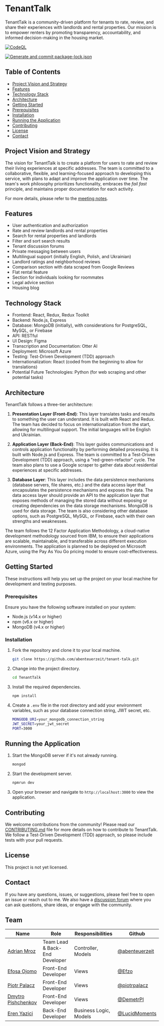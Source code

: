 # TenantTalk

TenantTalk is a community-driven platform for tenants to rate, review, and share their experiences with landlords and rental properties. Our mission is to empower renters by promoting transparency, accountability, and informed decision-making in the housing market.

[![CodeQL](https://github.com/abenteuerzeit/tenant-talk/actions/workflows/github-code-scanning/codeql/badge.svg)](https://github.com/abenteuerzeit/tenant-talk/actions/workflows/github-code-scanning/codeql)

[![Generate and commit package-lock.json](https://github.com/abenteuerzeit/tenant-talk/actions/workflows/update-package-lock.yml/badge.svg)](https://github.com/abenteuerzeit/tenant-talk/actions/workflows/update-package-lock.yml)

## Table of Contents

- [Project Vision and Strategy](#project-vision-and-strategy)
- [Features](#features)
- [Technology Stack](#technology-stack)
- [Architecture](#architecture)
- [Getting Started](#getting-started)
- [Prerequisites](#prerequisites)
- [Installation](#installation)
- [Running the Application](#running-the-application)
- [Contributing](#contributing)
- [License](#license)
- [Contact](#contact)

## Project Vision and Strategy

The vision for TenantTalk is to create a platform for users to rate and review their living experiences at specific addresses. The team is committed to a collaborative, flexible, and learning-focused approach to developing this service, with plans to adapt and improve the application over time. The team's work philosophy prioritizes functionality, embraces the *fail fast* principle, and maintains proper documentation for each activity. 

For more details, please refer to the [meeting notes](https://github.com/abenteuerzeit/tenant-talk/discussions/4).

## Features

- User authentication and authorization
- Rate and review landlords and rental properties
- Search for rental properties and landlords
- Filter and sort search results
- Tenant discussion forums
- Private messaging between users
- Multilingual support (initially English, Polish, and Ukrainian)
- Landlord ratings and neighborhood reviews
- Comparison section with data scraped from Google Reviews
- Flat rental feature
- Section for individuals looking for roommates
- Legal advice section
- Housing blog


## Technology Stack

- Frontend: React, Redux, Redux Toolkit
- Backend: Node.js, Express
- Database: MongoDB (initially), with considerations for PostgreSQL, MySQL, or Firebase
- API: RESTful
- UI Design: Figma
- Transcription and Documentation: Otter AI
- Deployment: Microsoft Azure
- Testing: Test-Driven Development (TDD) approach
- Internationalization: React (coded from the beginning to allow for translations)
- Potential Future Technologies: Python (for web scraping and other potential tasks)

## Architecture

TenantTalk follows a three-tier architecture:

1. **Presentation Layer (Front-End)**: This layer translates tasks and results to something the user can understand. It is built with React and Redux. The team has decided to focus on internationalization from the start, allowing for multilingual support. The initial languages will be English and Ukrainian.

2. **Application Layer (Back-End)**: This layer guides communications and controls application functionality by performing detailed processing. It is built with Node.js and Express. The team is committed to a Test-Driven Development (TDD) approach, using a "red-green-refactor" cycle. The team also plans to use a Google scraper to gather data about residential experiences at specific addresses.

3. **Database Layer**: This layer includes the data persistence mechanisms (database servers, file shares, etc.) and the data access layer that encapsulates the persistence mechanisms and exposes the data. The data access layer should provide an API to the application layer that exposes methods of managing the stored data without exposing or creating dependencies on the data storage mechanisms. MongoDB is used for data storage. The team is also considering other database options, such as PostgreSQL, MySQL, or Firebase, each with their own strengths and weaknesses.

The team follows the 12 Factor Application Methodology, a cloud-native development methodology sourced from IBM, to ensure their applications are scalable, maintainable, and transferable across different execution environments. The application is planned to be deployed on Microsoft Azure, using the Pay As You Go pricing model to ensure cost-effectiveness.

## Getting Started

These instructions will help you set up the project on your local machine for development and testing purposes.

### Prerequisites

Ensure you have the following software installed on your system:

- Node.js (v14.x or higher)
- npm (v6.x or higher)
- MongoDB (v4.x or higher)

### Installation

1. Fork the repository and clone it to your local machine.

    ```bash
    git clone https://github.com/abenteuerzeit/tenant-talk.git
    ```

2. Change into the project directory.

    ```bash
    cd TenantTalk
    ```

3. Install the required dependencies.

    ```bash
    npm install
    ```

4. Create a `.env` file in the root directory and add your environment variables, such as your database connection string, JWT secret, etc.

    ```bash
    MONGODB_URI=your_mongodb_connection_string
    JWT_SECRET=your_jwt_secret
    PORT=3000
    ```

## Running the Application

1. Start the MongoDB server if it's not already running.

    ```bash
    mongod
    ```

2. Start the development server.

    ```bash
    npmrun dev
    ```

3. Open your browser and navigate to `http://localhost:3000` to view the application.

## Contributing

We welcome contributions from the community! Please read our [CONTRIBUTING.md](CONTRIBUTING.md) file for more details on how to contribute to TenantTalk. We follow a Test-Driven Development (TDD) approach, so please include tests with your pull requests.

## License

This project is not yet licensed.

## Contact

If you have any questions, issues, or suggestions, please feel free to open an issue or reach out to me. We also have a [discussion forum](https://github.com/abenteuerzeit/tenant-talk/discussions) where you can ask questions, share ideas, or engage with the community.

## Team

| Name | Role | Responsibilities | Github |
| --- | --- | --- | --- |
| [Adrian Mroz](https://www.linkedin.com/in/abenteuerzeit/) | Team Lead & Back-End Developer | Controller, Models | [@abenteuerzeit](https://github.com/abenteuerzeit) |
| [Efosa Ojomo](https://www.linkedin.com/in/efosa-ojomo-4882a015a/) | Front-End Developer | Views | [@Efzo](https://github.com/Efzo) |
| [Piotr Palacz](https://www.linkedin.com/in/piotrpalacz/) | Front-End Developer | Views | [@piotrpalacz](https://github.com/piotrpalacz) |
| [Dmytro Pishchenkov](https://www.linkedin.com/in/dmytro-pishchenkov-543a52232/) | Front-End Developer | Views | [@DemetrPI](https://github.com/DemetrPI) |
| [Eren Yazici](https://www.linkedin.com/in/eren-yazici-555348228/) | Back-End Developer | Business Logic, Models | [@LucidMoments](https://github.com/LucidMoments) |

